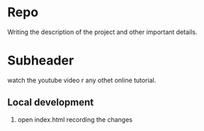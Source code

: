 # Repo

Writing the description of the project and other important details.

# Subheader

 watch the youtube video r any othet online tutorial.

 ## Local development

 1. open index.html recording the changes